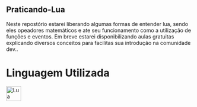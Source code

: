 ## Praticando-Lua
 Neste repostório estarei liberando algumas formas de entender lua, sendo eles opeadores matemáticos e ate seu funcionamento como a utilização de funções e eventos.
 Em breve estarei disponibilizando aulas gratuitas explicando diversos conceitos para facilitas sua introdução na comunidade dev.. 

# Linguagem Utilizada 

<img align="left" title="Lua" alt="Lua" width="40px" src="https://upload.wikimedia.org/wikipedia/commons/c/cf/Lua-Logo.svg"/>
